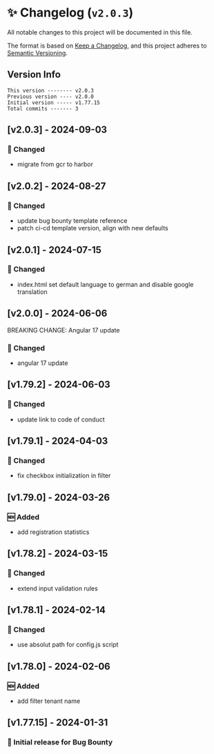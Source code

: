 # ✨ Changelog (`v2.0.3`)

All notable changes to this project will be documented in this file.

The format is based on [Keep a Changelog](https://keepachangelog.com/en/1.0.0/),
and this project adheres to [Semantic Versioning](https://semver.org/spec/v2.0.0.html).

## Version Info

```text
This version -------- v2.0.3
Previous version ---- v2.0.0
Initial version ----- v1.77.15
Total commits ------- 3
```

## [v2.0.3] - 2024-09-03

### 🔄 Changed

- migrate from gcr to harbor

## [v2.0.2] - 2024-08-27

### 🔄 Changed

- update bug bounty template reference
- patch ci-cd template version, align with new defaults

## [v2.0.1] - 2024-07-15

### 🔄 Changed

- index.html set default language to german and disable google translation

## [v2.0.0] - 2024-06-06

BREAKING CHANGE: Angular 17 update

### 🔄 Changed

- angular 17 update

## [v1.79.2] - 2024-06-03

### 🔄 Changed

- update link to code of conduct

## [v1.79.1] - 2024-04-03

### 🔄 Changed

- fix checkbox initialization in filter

## [v1.79.0] - 2024-03-26

### 🆕 Added

- add registration statistics

## [v1.78.2] - 2024-03-15

### 🔄 Changed

- extend input validation rules

## [v1.78.1] - 2024-02-14

### 🔄 Changed

- use absolut path for config.js script

## [v1.78.0] - 2024-02-06

### 🆕 Added

- add filter tenant name

## [v1.77.15] - 2024-01-31

### 🎉 Initial release for Bug Bounty
